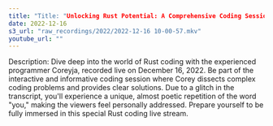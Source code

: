```yaml
---
title: "Title: "Unlocking Rust Potential: A Comprehensive Coding Session with Coreyja"
date: 2022-12-16
s3_url: "raw_recordings/2022/2022-12-16 10-00-57.mkv"
youtube_url: ""
---
```


Description: Dive deep into the world of Rust coding with the experienced programmer Coreyja, recorded live on December 16, 2022. Be part of the interactive and informative coding session where Corey dissects complex coding problems and provides clear solutions. Due to a glitch in the transcript, you'll experience a unique, almost poetic repetition of the word "you," making the viewers feel personally addressed. Prepare yourself to be fully immersed in this special Rust coding live stream.
